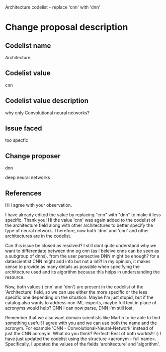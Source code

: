 Architecture codelist - replace 'cnn' with 'dnn'
<!-- Please fill out this issue to the best of your knowledge, this will help the governance and release process move forward.-->

# Change proposal description
<!-- Provide a brief description of the change proposal - e.g. specify if you are proposing a new value or want to update /replace an existing one -->

## Codelist name
<!-- Specify the name of the codelist addressed. -->
Architecture

## Codelist value
<!-- Specify the name of the codelist value. -->
cnn

## Codelist value description
<!-- Specify the description of the codelist value. -->
why only Convolutional neural networks?

## Issue faced
<!-- Provide a comprehensive description of the change proposal, e.g. new value, change of existing value -->
too specfic

## Change proposer
<!-- Specify the submitting person, organisation or group of people/organisations. -->
dnn
deep neural networks 

## References
<!-- If relevant, provide links to more detailed documentation / online discussions in publicly available resources (e.g. GitHub repositories, Forum discussions ...). -->


Hi I agree with your observation. 
I have already edited the value by replacing "cnn" with "dnn" to make it less specific. Thank you!
Hi the value 'cnn' was again added to the codelist of the architecture field along with other architectures to better specify the type of neural network. Therefore, now both 'dnn' and 'cnn' and other architectures are in the codelist. 
Can this issue be closed as resolved?
I still dont quite understand why we want to differentiate between dnn og cnn (as I beleive cnns can be seen as a subgroup of dnns). from the user persective DNN might be enough? for a datascientist CNN might add info but not a lot?!
In my opinion, it makes sense to provide as many details as possible when specifying the architecture used and its algorithm because this helps in understanding the resource.
Now, both values ('cnn' and 'dnn') are present in the codelist of the 'Architecture' field, so we can use either the more specific or the less specific one depending on the situation.
Maybe I'm just stupid, but if the catalog also wants to address non-ML-experts, maybe full text in place of acronyms would help? CNN I can now parse, DNN I'm still lost.

Remember that we also want domain scientists like Martin to be able to find something useful! I agree with you and we can use both the name and the acronym. For example 'CNN - Convolutional-Neural-Network' instead of just the CNN acronym. What do you think? 
Perfect! Best of both worlds!!! :)
I have just updated the codelist using the structure <acronym - full name>. Specifically, I updated the values of the fields 'architecture' and 'algorithm'.